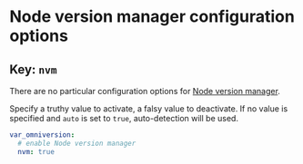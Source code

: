 # Node version manager configuration options

## Key: `nvm`

There are no particular configuration options for [Node version manager](https://github.com/nvm-sh/nvm).

Specify a truthy value to activate, a falsy value to deactivate. If no value is
specified and `auto` is set to `true`, auto-detection will be used.

```yaml
var_omniversion:
  # enable Node version manager
  nvm: true
```
